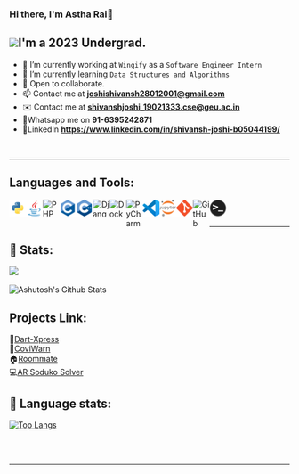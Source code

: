 ### Hi there, I'm Astha Rai👋



## <img src="https://media.giphy.com/media/mGcNjsfWAjY5AEZNw6/giphy.gif" width="45">I'm a 2023 Undergrad.

- 🔭 I’m currently working at `Wingify` as a `Software Engineer Intern`
- 🌱 I’m currently learning `Data Structures and Algorithms`
- 👯 Open to collaborate.
- 📫 Contact me at **joshishivansh28012001@gmail.com**
- ✉️ Contact me at **shivanshjoshi_19021333.cse@geu.ac.in**
- 📱Whatsapp me on **91-6395242871**
- 🔗LinkedIn **https://www.linkedin.com/in/shivansh-joshi-b05044199/**
<br/>

---

## Languages and Tools:

<img align="left" alt="python" width="30px" src="https://raw.githubusercontent.com/github/explore/80688e429a7d4ef2fca1e82350fe8e3517d3494d/topics/python/python.png" />
<img align="left" alt="JAVA" width="30px" height="30px" src="https://github.com/devicons/devicon/blob/master/icons/java/java-original.svg"> 
<img align="left" alt="PHP" width="30px" height="30px" src="https://www.phpflow.com/wp-content/uploads/2020/11/php_8.png"> 
<img align="left" alt="C" width="30px" height="30px" src="https://github.com/devicons/devicon/blob/master/icons/c/c-original.svg"> 
<img align="left" alt="C++" width="30px" height="30px" src="https://github.com/devicons/devicon/blob/master/icons/cplusplus/cplusplus-original.svg">
<img align="left" alt="Django" width="30px" height="30px" src="https://studygyaan.com/wp-content/uploads/2021/12/CicamXxN_400x400-1.jpg?ezimgfmt=rs%3Adevice%2Frscb1-1"> 
<img align="left" alt="Docker" width="30px" height="30px" src="https://icon-library.com/images/docker-icon/docker-icon-25.jpg"> 
<img align="left" alt="PyCharm" width="30px" src="https://upload.wikimedia.org/wikipedia/commons/1/1d/PyCharm_Icon.svg" />
<img align="left" alt="Visual Studio Code" width="30px" src="https://raw.githubusercontent.com/github/explore/80688e429a7d4ef2fca1e82350fe8e3517d3494d/topics/visual-studio-code/visual-studio-code.png" />
<img align="left" alt="Jupyter Notebook" width="30px" src="https://github.com/devicons/devicon/blob/master/icons/jupyter/jupyter-original-wordmark.svg"/>
<img align="left" alt="Git" width="30px" src="https://github.com/devicons/devicon/blob/master/icons/git/git-original.svg" />
<img align="left" alt="GitHub" width="30px" src="https://cdn3.iconfinder.com/data/icons/popular-services-brands/512/github-512.png" />
<img align="left" alt="Terminal" width="30px" src="https://raw.githubusercontent.com/github/explore/80688e429a7d4ef2fca1e82350fe8e3517d3494d/topics/terminal/terminal.png" />


<br/>
<br/>

---

## 🎯 Stats:
[<img src="https://komarev.com/ghpvc/?username=shivanshjoshi28&label=Profile+Views&color=2e8b57&style=flat" />](https://github.com/shivanshjoshi28)

<img alt="Ashutosh's Github Stats" src="https://github-readme-stats.vercel.app/api?username=shivanshjoshi28&show_icons=true&count_private=true&theme=tokyonight" />

## Projects Link:
🚚[Dart-Xpress](https://github.com/shivanshjoshi28/Dart_Xpress)
<br/>
🦠[CoviWarn](https://coviwarn.herokuapp.com/)
<br/>
🏠[Roommate](http://roommate.techmihirnaik.in/)
<br/>
💻[AR Soduko Solver](https://github.com/shivanshjoshi28/Sudoku-Solver-Computer-Vision)
## 📝 Language stats:


[![Top Langs](https://github-readme-stats.vercel.app/api/top-langs/?username=shivanshjoshi28&layout=compact&theme=tokyonight&langs_count=10)](https://github.com/anuraghazra/github-readme-stats)

<br/>
<br/>

---



<!--
**shivanshjoshi28/shivanshjoshi28** is a ✨ _special_ ✨ repository because its `README.md` (this file) appears on your GitHub profile.

Here are some ideas to get you started:

- 🔭 I’m currently working on ...
- 🌱 I’m currently learning ...
- 👯 I’m looking to collaborate on ...
- 🤔 I’m looking for help with ...
- 💬 Ask me about ...
- 📫 How to reach me: ...
- 😄 Pronouns: ...
- ⚡ Fun fact: ...
-->
